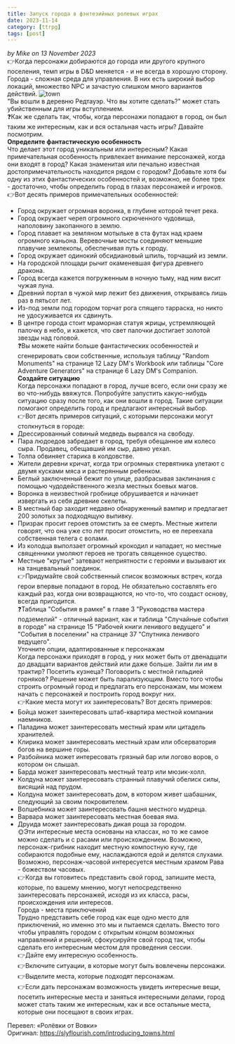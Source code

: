 ```yaml
---
title: Запуск города в фэнтезийных ролевых играх 
date: 2023-11-14
category: [ttrpg]
tags: [post]
---
```


*by Mike on 13 November 2023*<br>
👉Когда персонажи добираются до города или другого крупного поселения, темп игры в D&D меняется - и не всегда в хорошую сторону. Города - сложная среда для управления. В них есть широкий выбор локаций, множество NPC и зачастую слишком много вариантов действий.
![town](https://encrypted-tbn0.gstatic.com/images?q=tbn:ANd9GcRkR2cqKvuiBnTjLKcUiqiRVsV2Umpgy6UuGg&usqp=CAU)<br>
"Вы вошли в деревню Редтауэр. Что вы хотите сделать?" может стать убийственным для игры вступлением.<br>
❓Как же сделать так, чтобы, когда персонажи попадают в город, он был таким же интересным, как и вся остальная часть игры? Давайте посмотрим.<br>
**Определите фантастическую особенность**<br>
Что делает этот город уникальным или интересным? Какая примечательная особенность привлекает внимание персонажей, когда они входят в город? Какая знаменитая или печально известная достопримечательность находится рядом с городом? Добавьте хотя бы одну из этих фантастических особенностей и, возможно, не более трех - достаточно, чтобы определить город в глазах персонажей и игроков.<br>
👉Вот десять примеров примечательных особенностей:
-	Город окружает огромная воронка, в глубине которой течет река.
-	Город окружает череп огромного скрюченного чудовища, наполовину закопанного в землю.
-	Город плавает на земляном мотыльке в ста футах над краем огромного каньона. Веревочные мосты соединяют меньшие плавучие землекопы, обеспечивая путь к городу.
-	Город окружает одинокий обсидиановый шпиль, торчащий из земли.
-	На городской площади рычит окаменевшая фигура древнего дракона.
-	Город всегда кажется погруженным в ночную тьму, над ним висит чужая луна.
-	Древний портал в чужой мир лежит без движения, открываясь лишь раз в пятьсот лет.
-	Из-под земли под городом торчат рога спящего тарраска, но никто не удосуживается их сдвинуть.
-	В центре города стоит мраморная статуя жрицы, устремляющей палочку в небо, и кажется, что свет палочки достигает золотой звезды над головой.<br>
❓Вы можете найти больше фантастических особенностей и сгенерировать свои собственные, используя таблицу "Random Monuments" на странице 12 Lazy DM's Workbook или таблицы "Core Adventure Generators" на странице 6 Lazy DM's Companion.<br>
**Создайте ситуацию**<br>
Когда персонажи попадают в город, лучше всего, если они сразу же во что-нибудь ввяжутся. Попробуйте запустить какую-нибудь ситуацию сразу после того, как они вошли в город. Такие ситуации помогают определить город и предлагают интересный выбор. <br>
👉Вот десять примеров ситуаций, с которыми персонажи могут столкнуться в городе:
-	Дрессированный совиный медведь вырвался на свободу.
-	Пара людоедов забредает в город, требуя обещанное им колесо сыра. Продавец, обещавший им сыр, давно уехал.
-	Толпа обвиняет старика в колдовстве.
-	Жители деревни кричат, когда три огромных стервятника улетают с двумя кусками мяса и растерянным ребенком.
-	Беглый заключенный бежит по улице, разбрасывая заклинания с помощью чудодейственного жезла местных боевых магов.
-	Воронка в неизвестной гробнице обрушивается и начинает извергать из себя древние скелеты.
-	В местный бар заходит недавно обнаруженный вампир и предлагает 200 золотых за подходящую выпивку.
-	Призрак просит героев отомстить за ее смерть. Местные жители говорят, что она уже сто лет просит отомстить, но ее переехала собственная телега с волами.
-	Из колодца выползает огромный крокодил и нападает, но местные священники умоляют героев не трогать священное существо.
-	Местные "крутые" затевают неприятности с героями и вызывают их на танцевальный поединок.<br>
👉Придумайте свой собственный список возможных встреч, когда герои впервые попадают в город. Не обязательно составлять его каждый раз, когда они возвращаются, но что-то, что создаст основу, всегда пригодится.<br> 
❓Таблица "События в рамке" в главе 3 "Руководства мастера подземелий" - отличный вариант, как и таблица "Случайные события в городе" на странице 15 "Рабочей книги ленивого ведущего" и "События в поселении" на странице 37 "Спутника ленивого ведущего".<br>
Уточните опции, адаптированные к персонажам<br>
Когда персонажи приходят в город, у них может быть от двенадцати до двадцати вариантов действий или даже больше. Зайти ли им в трактир? Посетить кузнеца? Поговорить с местной гильдией горняков? Решение может быть парализующим. Вместо того чтобы строить огромный город и предлагать его персонажам, мы можем начать с персонажей и построить город вокруг них. <br>
👉Какие места могут их заинтересовать? Вот десять примеров:
-	Бойца может заинтересовать штаб-квартира местной компании наемников.
-	Паладина может заинтересовать местный храм или цитадель хранителей.
-	Клирика может заинтересовать местный храм или обсерватория богов на вершине горы.
-	Разбойника может интересовать грязный бар или логово воров, о котором он слышал.
-	Барда может заинтересовать местный театр или мюзик-холл.
-	Колдуна может заинтересовать странный плавучий обелиск силы, висящий над прудом.
-	Колдуна может заинтересовать дом, в котором живет шабашник, следующий за своим покровителем.
-	Волшебника может заинтересовать башня местного мудреца.
-	Варвара может заинтересовать местная боевая яма.
-	Друида может заинтересовать дикая роща за городом.<br>
🌞Эти интересные места основаны на классах, но то же самое можно сделать и с расами или происхождением. Возможно, персонаж-грибник находит местную компостную кучу, где собираются подобные ему, наслаждаются едой и делятся слухами. Возможно, персонаж-часовой интересуется местным храмом Рава - божеством часовых.<br>
👉Когда вы готовитесь представить свой город, запишите места, которые, по вашему мнению, могут непосредственно заинтересовать персонажей, исходя из их класса, расы, происхождения или интересов.<br>
Города - места приключений<br>
Трудно представить себе город как еще одно место для приключений, но именно это мы и пытаемся сделать. Вместо того чтобы управлять городом с открытым концом возможных направлений и решений, сфокусируйте свой город так, чтобы сделать его интересным местом для проведения сессии.<br>
👉Дайте ему интересную особенность.<br>
👉Включите ситуации, в которые могут быть вовлечены персонажи.<br>
👉Выделите места, которые подходят персонажам.<br>
👉Если дать персонажам возможность увидеть интересные вещи, посетить интересные места и заняться интересными делами, город может стать таким же интересным, как и все остальные места, которые они посещают в своих играх.<br>

Перевел: «Ролёвки от Вовки»<br>
Оригинал: https://slyflourish.com/introducing_towns.html

